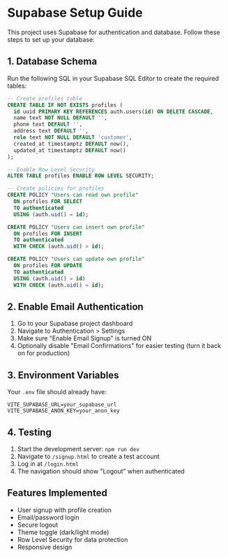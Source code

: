 # Supabase Setup Guide

This project uses Supabase for authentication and database. Follow these steps to set up your database:

## 1. Database Schema

Run the following SQL in your Supabase SQL Editor to create the required tables:

```sql
-- Create profiles table
CREATE TABLE IF NOT EXISTS profiles (
  id uuid PRIMARY KEY REFERENCES auth.users(id) ON DELETE CASCADE,
  name text NOT NULL DEFAULT '',
  phone text DEFAULT '',
  address text DEFAULT '',
  role text NOT NULL DEFAULT 'customer',
  created_at timestamptz DEFAULT now(),
  updated_at timestamptz DEFAULT now()
);

-- Enable Row Level Security
ALTER TABLE profiles ENABLE ROW LEVEL SECURITY;

-- Create policies for profiles
CREATE POLICY "Users can read own profile"
  ON profiles FOR SELECT
  TO authenticated
  USING (auth.uid() = id);

CREATE POLICY "Users can insert own profile"
  ON profiles FOR INSERT
  TO authenticated
  WITH CHECK (auth.uid() = id);

CREATE POLICY "Users can update own profile"
  ON profiles FOR UPDATE
  TO authenticated
  USING (auth.uid() = id)
  WITH CHECK (auth.uid() = id);
```

## 2. Enable Email Authentication

1. Go to your Supabase project dashboard
2. Navigate to Authentication > Settings
3. Make sure "Enable Email Signup" is turned ON
4. Optionally disable "Email Confirmations" for easier testing (turn it back on for production)

## 3. Environment Variables

Your `.env` file should already have:
```
VITE_SUPABASE_URL=your_supabase_url
VITE_SUPABASE_ANON_KEY=your_anon_key
```

## 4. Testing

1. Start the development server: `npm run dev`
2. Navigate to `/signup.html` to create a test account
3. Log in at `/login.html`
4. The navigation should show "Logout" when authenticated

## Features Implemented

- User signup with profile creation
- Email/password login
- Secure logout
- Theme toggle (dark/light mode)
- Row Level Security for data protection
- Responsive design

